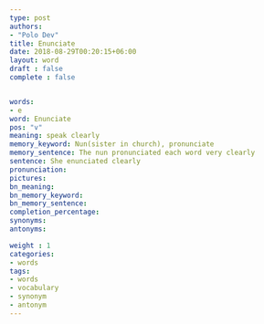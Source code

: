 ```yaml
---
type: post
authors:
- "Polo Dev"
title: Enunciate
date: 2018-08-29T00:20:15+06:00
layout: word
draft : false
complete : false


words:
- e
word: Enunciate
pos: "v"
meaning: speak clearly
memory_keyword: Nun(sister in church), pronunciate
memory_sentence: The nun pronunciated each word very clearly
sentence: She enunciated clearly
pronunciation:
pictures:
bn_meaning:
bn_memory_keyword:
bn_memory_sentence:
completion_percentage:
synonyms:
antonyms:

weight : 1
categories:
- words
tags:
- words
- vocabulary
- synonym
- antonym
---
```

